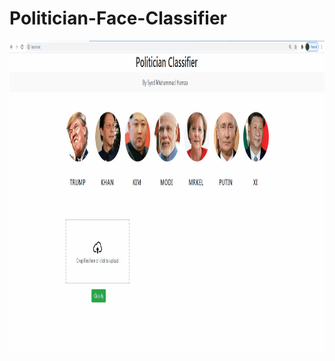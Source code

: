 # Politician-Face-Classifier
 <img src="https://github.com/SyedMuhammadHamza/Politician-Face-Classifier/blob/main/UI_Snapshot.gif" width="750" height="500"/>
